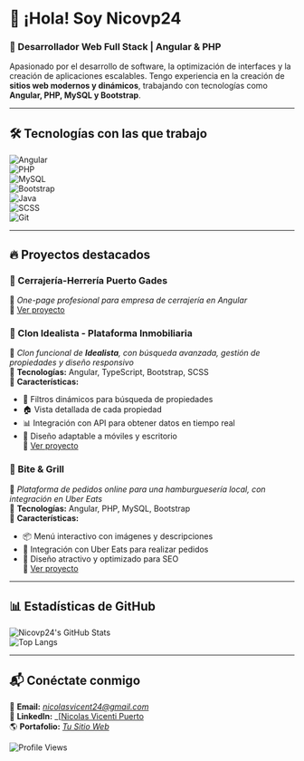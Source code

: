 # 👋 ¡Hola! Soy **Nicovp24**  

### 🚀 Desarrollador Web Full Stack | Angular & PHP  

Apasionado por el desarrollo de software, la optimización de interfaces y la creación de aplicaciones escalables. Tengo experiencia en la creación de **sitios web modernos y dinámicos**, trabajando con tecnologías como **Angular, PHP, MySQL y Bootstrap**.  

---

## 🛠️ Tecnologías con las que trabajo  

![Angular](https://img.shields.io/badge/Angular-DD0031?style=for-the-badge&logo=angular&logoColor=white)  
![PHP](https://img.shields.io/badge/PHP-777BB4?style=for-the-badge&logo=php&logoColor=white)  
![MySQL](https://img.shields.io/badge/MySQL-4479A1?style=for-the-badge&logo=mysql&logoColor=white)  
![Bootstrap](https://img.shields.io/badge/Bootstrap-7952B3?style=for-the-badge&logo=bootstrap&logoColor=white)  
![Java](https://img.shields.io/badge/Java-ED8B00?style=for-the-badge&logo=java&logoColor=white)  
![SCSS](https://img.shields.io/badge/SCSS-CC6699?style=for-the-badge&logo=sass&logoColor=white)  
![Git](https://img.shields.io/badge/Git-F05032?style=for-the-badge&logo=git&logoColor=white)  

---

## 🔥 Proyectos destacados  

### **🔑 Cerrajería-Herrería Puerto Gades**  
📌 *One-page profesional para empresa de cerrajería en Angular*  
🔗 [Ver proyecto](https://github.com/Nicovp24/CerrajeriaPuertoGades)  

### **🏡 Clon Idealista - Plataforma Inmobiliaria**  
📌 *Clon funcional de **Idealista**, con búsqueda avanzada, gestión de propiedades y diseño responsivo*  
🔹 **Tecnologías:** Angular, TypeScript, Bootstrap, SCSS  
🔹 **Características:**  
  - 📍 Filtros dinámicos para búsqueda de propiedades  
  - 🏠 Vista detallada de cada propiedad  
  - 📊 Integración con API para obtener datos en tiempo real  
  - 📱 Diseño adaptable a móviles y escritorio  
🔗 [Ver proyecto](https://github.com/enriqueruiz22/clon-idealista)  

### **🍔 Bite & Grill**  
📌 *Plataforma de pedidos online para una hamburguesería local, con integración en Uber Eats*  
🔹 **Tecnologías:** Angular, PHP, MySQL, Bootstrap  
🔹 **Características:**  
  - 📦 Menú interactivo con imágenes y descripciones  
  - 📲 Integración con Uber Eats para realizar pedidos  
  - 🎨 Diseño atractivo y optimizado para SEO  
🔗 [Ver proyecto](https://github.com/celianavarrogarrido/BiteAndGrillDefinitivo)  


---

## 📊 Estadísticas de GitHub  

![Nicovp24's GitHub Stats](https://github-readme-stats.vercel.app/api?username=Nicovp24&show_icons=true&theme=tokyonight)  
![Top Langs](https://github-readme-stats.vercel.app/api/top-langs/?username=Nicovp24&layout=compact&theme=tokyonight)  

---

## 📬 Conéctate conmigo  

📧 **Email:** _[nicolasvicent24@gmail.com](mailto:nicolasvicent24@gmail.com)_  
🔗 **LinkedIn:** _[[Nicolas Vicenti Puerto](https://www.linkedin.com/in/nicol%C3%A1s-vicenti-puerto/)   
🌎 **Portafolio:** _[Tu Sitio Web](#)_  

![Profile Views](https://komarev.com/ghpvc/?username=Nicovp24&color=blue&style=flat)  

